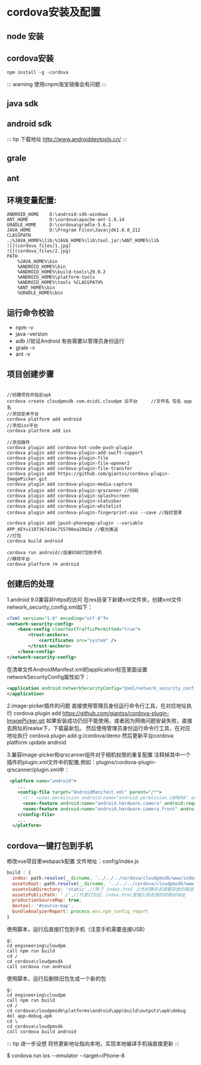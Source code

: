 # cordova安装及配置
## node 安装
## cordova安装
```
npm install -g -cordova 
```
::: warning
使用cnpm淘宝镜像会有问题
:::
## java sdk 
## android sdk 
::: tip 下载地址
 http://www.androiddevtools.cn/
:::

## grale
## ant

## 环境变量配置:
```
ANDROID_HOME	D:\android-sdk-windows
ANT_HOME 		D:\cordova\apache-ant-1.9.14
GRADLE_HOME		D:\cordova\gradle-5.6.2
JAVA_HOME		D:\Program Files\Java\jdk1.8.0_212
CLASSPATH		.;%JAVA_HOME%\lib;%JAVA_HOME%\lib\tool.jar;%ANT_HOME%\lib
![](cordova_files/1.jpg)
![](cordova_files/2.jpg)
PATH 
	%JAVA_HOME%\bin 
	%ANDROID_HOME%\bin 
	%ANDROID_HOME%\build-tools\29.0.2 
	%ANDROID_HOME%\platform-tools 
	%ANDROID_HOME%\tools %CLASSPATH% 
	%ANT_HOME%\bin 
	%GRADLE_HOME%\bin
```
## 运行命令校验
* npm -v
* java -version
* adb //验证Android 有些需要以管理员身份运行
* grale -v
* ant -v

## 项目创建步骤
```

//创建项目并指定apk
cordova create cloudpmsdk com.ecidi.cloudpm 云平台     //文件名 包名 app名
//添加安卓平台
cordova platform add android
//添加ios平台
cordova platform add ios

//添加插件
cordova plugin add cordova-hot-code-push-plugin
cordova plugin add cordova-plugin-add-swift-support
cordova plugin add cordova-plugin-file
cordova plugin add cordova-plugin-file-opener2
cordova plugin add cordova-plugin-file-transfer
cordova plugin add https://github.com/giantss/cordova-plugin-ImagePicker.git
cordova plugin add cordova-plugin-media-capture
cordova plugin add cordova-plugin-qrscanner //扫码
cordova plugin add cordova-plugin-splashscreen
cordova plugin add cordova-plugin-statusbar
cordova plugin add cordova-plugin-whitelist
cordova plugin add cordova-plugin-fingerprint-aio --save //指纹登录

cordova plugin add jpush-phonegap-plugin --variable APP_KEY=1197367434c755700ea20d2e //极光推送
//打包
cordova build android

cordova run android//连接USB打包到手机
//移除平台
cordova platform rm android
```



## 创建后的处理
1.android 9.0兼容非https的访问
在res目录下新建xml文件夹，创建xml文件network_security_config.xml如下：
```xml
<?xml version="1.0" encoding="utf-8"?>
<network-security-config>
    <base-config cleartextTrafficPermitted="true">
        <trust-anchors>
            <certificates src="system" />
        </trust-anchors>
    </base-config>
</network-security-config>
```
在清单文件AndroidManifest.xml的application标签里面设置networkSecurityConfig属性如下：
```xml
<application android:networkSecurityConfig="@xml/network_security_config">
</application>
```
2.image-picker插件的问题
直接使用管理员身份运行命令行工具，在对应地址执行
cordova plugin add https://github.com/giantss/cordova-plugin-ImagePicker.git
如果安装成功仍旧不能使用，或者因为网络问题安装失败，直接去网址的realse下，下载最新包。
然后使用管理员身份运行命令行工具，在对应地址执行
cordova plugin add g:/cordova/demo
然后更新平台cordova platform update android 

3.兼容image-picker和qrscanner组件对于相机权限的重复配置
注释掉其中一个插件的plugin.xml文件中的配置,例如：plugins/cordova-plugin-qrscanner/plugin.xml中：
```xml
 <platform name="android">
	...
    <config-file target="AndroidManifest.xml" parent="/*">
      <!-- <uses-permission android:name="android.permission.CAMERA" android:required="false" /> -->//注释这一行
      <uses-feature android:name="android.hardware.camera" android:required="false" />
      <uses-feature android:name="android.hardware.camera.front" android:required="false" />
    </config-file>
	...
  </platform>
```
## cordova一键打包到手机
修改vue项目里webpack配置
文件地址：config/index.js 
```js
build : {
  index: path.resolve(__dirname, '../../../cordova/cloudpmsdk/www/index.html'),//模板地址
  assetsRoot: path.resolve(__dirname, '../../../cordova/cloudpmsdk/www'),//打包后文件要存放的路径（根据本地地址调整）
  assetsSubDirectory: 'static',//除了 index.html 之外的静态资源要存放的路径，
  assetsPublicPath: './',//代表打包后，index.html里面引用资源的的相对地址
  productionSourceMap: true,
  devtool: '#source-map',
  bundleAnalyzerReport: process.env.npm_config_report
}
```

使用脚本，运行后直接打包到手机（注意手机需要连接USB）
```
g:
cd engineering\cloudpm
call npm run build
cd /
cd cordova\cloudpmsdk
call cordova run android
```

使用脚本，运行后删除旧包生成一个新的包
```
g:
cd engineering\cloudpm
call npm run build
cd /
cd cordova\cloudpmsdk\platforms\android\app\build\outputs\apk\debug
del app-debug.apk
cd \
cd cordova\cloudpmsdk
call cordova build android
```

::: tip 进一步设想
将热更新地址指向本地，实现本地编译手机端直接更新
:::

$ cordova run ios --emulator --target=iPhone-8
